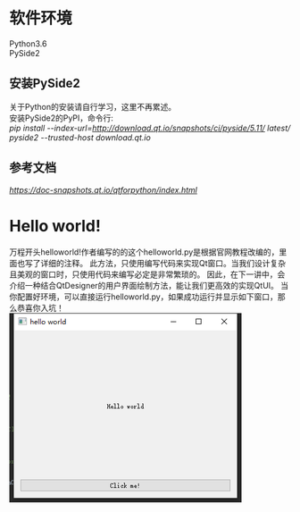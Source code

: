# 软件环境  
Python3.6  
PySide2
## 安装PySide2  
关于Python的安装请自行学习，这里不再累述。  
安装PySide2的PyPI，命令行:  
*pip install --index-url=http://download.qt.io/snapshots/ci/pyside/5.11/
latest/ pyside2 --trusted-host download.qt.io*  
## 参考文档  
*https://doc-snapshots.qt.io/qtforpython/index.html*   
# Hello world!  
万程开头helloworld!作者编写的的这个helloworld.py是根据官网教程改编的，里面也写了详细的注释。
此方法，只使用编写代码来实现Qt窗口。当我们设计复杂且美观的窗口时，只使用代码来编写必定是非常繁琐的。
因此，在下一讲中，会介绍一种结合QtDesigner的用户界面绘制方法，能让我们更高效的实现QtUI。
当你配置好环境，可以直接运行helloworld.py，如果成功运行并显示如下窗口，那么恭喜你入坑！  
![hello_world](../Addition/Lesson1.png)